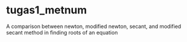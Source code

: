 # tugas1_metnum

A comparison between newton, modified newton, secant, and modified secant method in finding roots of an equation
